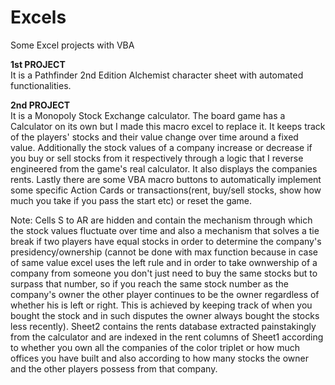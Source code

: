 # Excels
Some Excel projects with VBA

**1st PROJECT**  
It is a Pathfinder 2nd Edition Alchemist character sheet with automated functionalities.

**2nd PROJECT**  
It is a Monopoly Stock Exchange calculator. The board game has a Calculator on its own but I made this macro excel to replace it. It keeps track of the players' stocks and their value change over time around a fixed value. Additionally the stock values of a company increase or decrease if you buy or sell stocks from it respectively through a logic that I reverse engineered from the game's real calculator. It also displays the companies rents. Lastly there are some VBA macro buttons to automatically implement some specific Action Cards or transactions(rent, buy/sell stocks, show how much you take if you pass the start etc) or reset the game.

Note: Cells S to AR are hidden and contain the mechanism through which the stock values fluctuate over time and also a mechanism that solves a tie break if two players have equal stocks in order to determine the company's presidency/ownership (cannot be done with max function because in case of same value excel uses the left rule and in order to take ownwership of a company from someone you don't just need to buy the same stocks but to surpass that number, so if you reach the same stock number as the company's owner the other player continues to be the owner regardless of whether his is left or right. This is achieved by keeping track of when you bought the stock and in such disputes the owner always bought the stocks less recently). Sheet2 contains the rents database extracted painstakingly from the calculator and are indexed in the rent columns of Sheet1 according to whether you own all the companies of the color triplet or how much offices you have built and also according to how many stocks the owner and the other players possess from that company.
